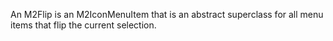 An M2Flip is an M2IconMenuItem that is an abstract superclass for all menu items that flip the current selection.
